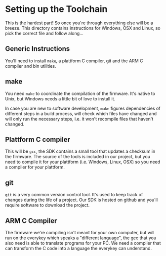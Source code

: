 # Setting up the Toolchain

This is the hardest part! So once you're through everything else will
be a breeze. This directory contains instructions for Windows, OSX and
Linux, so pick the correct file and follow along...

## Generic Instructions

You'll need to install `make`, a plattform C compiler, git and the ARM C compiler and bin utilities.

## make

You need `make` to coordinate the compilation of the firmware. It's native to Unix, but Windows needs a little bit of love to install it.

In case you are new to software development, `make` figures dependencies of different steps in a build process, will check which files have changed and will only run the necessary steps, i.e. it won't recompile files that haven't changed.

## Plattform C compiler

This will be `gcc`, the SDK contains a small tool that updates a checksum in the firmware. The source of the tools is
included in our project, but you need to compile it for your plattform (i.e. Windows, Linux, OSX) so you need a compiler for your plattform.

## git

`git` is a very common version control tool. It's used to keep track of changes during the life of a project. Our SDK is hosted on github and you'll require software to download the project.

## ARM C Compiler

The firmware we're compiling isn't meant for your own computer, but will run on the everykey which speaks a "different language", the gcc that you also need is able to translate programs for your PC. We need a compiler that can transform the C code into a language the everykey can understand.

